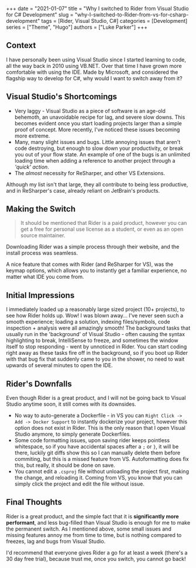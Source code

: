 +++ 
date = "2021-01-07"
title = "Why I switched to Rider from Visual Studio for C# Development"
slug = "why-I-switched-to-Rider-from-vs-for-csharp-development"
tags = [Rider, Visual Studio, C#]
categories = [Development]
series = ["Theme", "Hugo"]
authors = ["Luke Parker"]
+++

## Context

I have personally been using Visual Studio since I started learning to code, all the way back in 2010 using VB.NET. Over that time I have grown more comfortable with using the IDE. Made by Microsoft, and considered the flagship way to develop for C#, why would I want to switch away from it?

## Visual Studio's Shortcomings

* Very laggy - Visual Studio as a piece of software is an age-old behemoth, an unavoidable recipe for lag, and severe slow downs. This becomes evident once you start loading projects larger than a simple proof of concept. More recently, I've noticed these issues becoming more extreme.
* Many, many slight issues and bugs. Little annoying issues that aren't code destroying, but enough to slow down your productivity, or break you out of your flow state. An example of one of the bugs is an unlimited loading time when adding a reference to another project through a *'quick' action*.
* The *almost* necessity for ReSharper, and other VS Extensions.

Although my list isn't that large, they all contribute to being less productive, and in ReSharper's case, already reliant on JetBrain's products.

## Making the Switch

> It should be mentioned that Rider is a paid product, however you can get a free for personal use license as a student, or even as an open source maintainer.

Downloading Rider was a simple process through their website, and the install process was seamless.

A nice feature that comes with Rider (and ReSharper for VS), was the keymap options, which allows you to instantly get a familiar experience, no matter what IDE you come from.

## Initial Impressions

I immediately loaded up a reasonably large sized project (10+ projects), to see how Rider holds up. Wow! I was blown away... I've never seen such a smooth experience; loading a solution, indexing files/symbols, code inspection + analysis were all amazingly smooth! The background tasks that usually run in the 'background' of Visual Studio - often causing the syntax highlighting to break, IntelliSense to freeze, and sometimes the window itself to stop responding - went by unnoticed in Rider. You can start coding right away as these tasks fire off in the background, so if you boot up Rider with that bug fix that suddenly came to you in the shower, no need to wait upwards of several minutes to open the IDE. 

## Rider's Downfalls

Even though Rider is a great product, and I will not be going back to Visual Studio anytime soon, it still comes with its downsides.

* No way to auto-generate a Dockerfile - in VS you can `Right Click -> Add -> Docker Support` to instantly dockerize your project, however this option does not exist in Rider. This is the only reason that I open Visual Studio anymore, to simply generate Dockerfiles.
* Some code formatting issues, upon saving rider keeps pointless whitespace, so if you have accidental spaces after a `;` or `}`, it will be there, luckily git diffs show this so I can manually delete them before commiting, but this is a missed feature from VS. Autoformatting does fix this, but really, it should be done on save.
* You cannot edit a `.csproj` file without unloading the project first, making the change, and reloading it. Coming from VS, you know that you can simply click the project and edit the file without issue.

## Final Thoughts

Rider is a great product, and the simple fact that it is **significantly more performant**, and less bug-filled than Visual Studio is enough for me to make the permanent switch. As I mentioned above, some small issues and missing features annoy me from time to time, but is nothing compared to freezes, lag and bugs from Visual Studio. 

I'd recommend that everyone gives Rider a go for at least a week (there's a 30 day free trial), because trust me, once you switch, you cannot go back!
